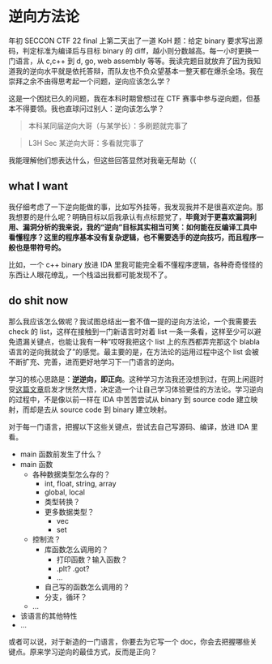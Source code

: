 # 逆向方法论


年初 SECCON CTF 22 final 上第二天出了一道 KoH 题：给定 binary 要求写出源码，判定标准为编译后与目标 binary 的 diff，越小则分数越高。每一小时更换一门语言，从 c,c++ 到 d, go, web assembly 等等。我读完题目就放弃了因为我知道我的逆向水平就是依托答辩，而队友也不负众望基本一整天都在爆杀全场。我在崇拜之余不由得思考起一个问题，逆向应该怎么学？

<!--more-->

这是一个困扰已久的问题，我在本科时期曾想过在 CTF 赛事中参与逆向题，但基本不得要领。我也直球问过别人：逆向该怎么学？

> 本科某同届逆向大哥（与某学长）：多刷题就完事了

> L3H Sec 某逆向大哥：多看就完事了

我能理解他们想表达什么，但这些回答显然对我毫无帮助（（

## what I want

我仔细考虑了一下逆向能做的事，比如写外挂等，我发现我并不是很喜欢逆向。那我想要的是什么呢？明确目标以后我承认有点标题党了，**毕竟对于更喜欢漏洞利用、漏洞分析的我来说，我的“逆向”目标其实相当可笑：如何能在反编译工具中看懂程序？这里的程序基本没有复杂逻辑，也不需要选手的逆向技巧，而且程序一般也是带符号的。**

比如，一个 c++ binary 放进 IDA 里我可能完全看不懂程序逻辑，各种奇奇怪怪的东西让人眼花缭乱，一个栈溢出我都可能发现不了。

## do shit now

那么我应该怎么做呢？我试图总结出一套不值一提的逆向方法论，一个我需要去 check 的 list，这样在接触到一门新语言时对着 list 一条一条看，这样至少可以避免遗漏关键点，也能让我有一种“哎呀我把这个 list 上的东西都弄完那这个 blabla 语言的逆向我就会了”的感觉。最主要的是，在方法论的运用过程中这个 list 会被不断扩充、完善，进而更好地学习下一门语言的逆向。

学习的核心思路是：**逆逆向，即正向**。这种学习方法我还没想到过，在网上闲逛时受[这篇文章](https://brightprogrammer.netlify.app/post/reverse-engineering-rustlang-binaries-0x1-empty-program/)启发才恍然大悟，决定造一个让自己学习体验更佳的方法论。学习逆向的过程中，不是像以前一样在 IDA 中苦苦尝试从 binary 到 source code 建立映射，而却是去从 source code 到 binary 建立映射。

对于每一门语言，把握以下这些关键点，尝试去自己写源码、编译，放进 IDA 里看。



* main 函数前发生了什么？
* main 函数
  * 各种数据类型怎么存的？
    * int, float, string, array
    * global, local
    * 类型转换？
    * 更多数据类型？
      * vec
      * set
  * 控制流？
    * 库函数怎么调用的？
      * 打印函数？输入函数？
      * .plt? .got?
      * ...
    * 自己写的函数怎么调用的？
    * 分支，循环？
  * ...
* 该语言的其他特性
* ...


或者可以说，对于新造的一门语言，你要去为它写一个 doc，你会去把握哪些关键点。原来学习逆向的最佳方式，反而是正向？





